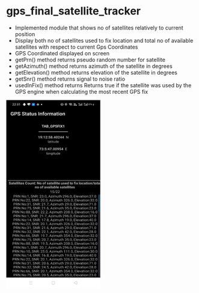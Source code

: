 # gps_final_satellite_tracker
* Implemented module that shows no of satellites relatively to current position
* Display both no of satellites used to fix location and total no of available satellites with respect to current Gps Coordinates
* GPS Coordinated displayed on screen
* getPrn()  method returns pseudo random number for satellite
* getAzimuth() method  returns azimuth of the satellite in degrees 
* getElevation() method returns  elevation of the satellite in degrees
* getSnr() method returns signal to noise ratio
* usedInFix() method returns Returns true if the satellite was used by the GPS engine when calculating the most recent GPS fix

<img src = "output2.jpeg" width = "250" height="500"/>
